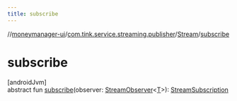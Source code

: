```yaml
---
title: subscribe
---
```

//[moneymanager-ui](../../../index.html)/[com.tink.service.streaming.publisher](../index.html)/[Stream](index.html)/[subscribe](subscribe.html)



# subscribe



[androidJvm]\
abstract fun [subscribe](subscribe.html)(observer: [StreamObserver](../-stream-observer/index.html)&lt;[T](index.html)&gt;): [StreamSubscription](../-stream-subscription/index.html)




